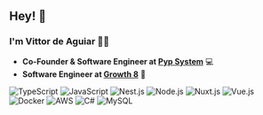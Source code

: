 ## Hey! 🖖

### I'm Vittor de Aguiar 😶‍🌫️

- **Co-Founder & Software Engineer at [Pyp System](https://github.com/pypsystem)** 💻
- **Software Engineer at [Growth 8](https://www.growth8.com.br/inicio/)** 🏫

![TypeScript](https://img.shields.io/badge/TypeScript-3178C6?logo=typescript&logoColor=fff)
![JavaScript](https://img.shields.io/badge/JavaScript-F7DF1E?logo=javascript&logoColor=000)
![Nest.js](https://img.shields.io/badge/Nest.js-%23E0234E.svg?&logo=NestJS&logoColor=red)
![Node.js](https://img.shields.io/badge/-Node.js-6DA55F?&logo=Node.js&logoColor=white)
![Nuxt.js](https://img.shields.io/badge/Nuxt.js-00C58E?style=flat-square&logo=nuxt.js&logoColor=white)
![Vue.js](https://img.shields.io/badge/Vue.js-4FC08D?logo=vuedotjs&logoColor=fff)
![Docker](https://img.shields.io/badge/Docker-2496ED?logo=docker&logoColor=fff)
![AWS](https://img.shields.io/badge/AWS-%23FF9900.svg?logo=amazon-web-services&logoColor=white)
![C#](https://img.shields.io/badge/C%23-%23239120.svg?logo=csharp&logoColor=white)
![MySQL](https://img.shields.io/badge/MySQL-4479A1?logo=mysql&logoColor=fff)
